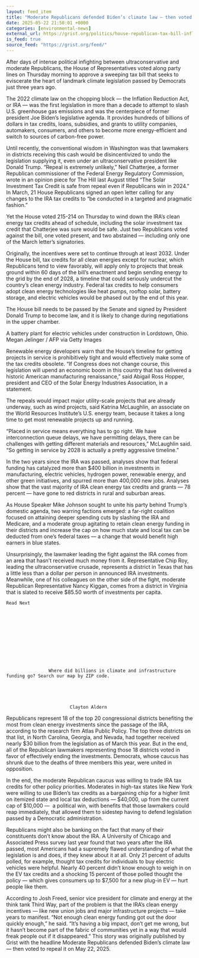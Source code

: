 ```yaml
---
layout: feed_item
title: "Moderate Republicans defended Biden’s climate law — then voted to repeal it"
date: 2025-05-22 21:50:01 +0000
categories: [environmental-news]
external_url: https://grist.org/politics/house-republican-tax-bill-inflation-reduction-act-repeal-clean-energy-tax-credits/
is_feed: true
source_feed: "https://grist.org/feed/"
---
```


After days of intense political infighting between ultraconservative and moderate Republicans, the House of Representatives voted along party lines on Thursday morning to approve a sweeping tax bill that seeks to eviscerate the heart of landmark climate legislation passed by Democrats just three years ago.&nbsp;



The 2022 climate law on the chopping block — the Inflation Reduction Act, or IRA — was the first legislation in more than a decade to attempt to slash U.S. greenhouse gas emissions and was the centerpiece of former president Joe Biden’s legislative agenda. It provides hundreds of billions of dollars in tax credits, loans, subsidies, and grants to utility companies, automakers, consumers, and others to become more energy-efficient and switch to sources of carbon-free power.&nbsp;&nbsp;



Until recently, the conventional wisdom in Washington was that lawmakers in districts receiving this cash would be disincentivized to undo the legislation supplying it, even under an ultraconservative president like Donald Trump. “Repeal is extremely unlikely,” Neil Chatterjee, a former Republican commissioner of the Federal Energy Regulatory Commission, wrote in an opinion piece for The Hill last August titled “The Solar Investment Tax Credit is safe from repeal even if Republicans win in 2024.” In March, 21 House Republicans signed an open letter calling for any changes to the IRA tax credits to “be conducted in a targeted and pragmatic fashion.”



Yet the House voted 215-214 on Thursday to wind down the IRA’s clean energy tax credits ahead of schedule, including the solar investment tax credit that Chatterjee was sure would be safe. Just two Republicans voted against the bill, one voted present, and two abstained — including only one of the March letter’s signatories.&nbsp;



Originally, the incentives were set to continue through at least 2032. Under the House bill, tax credits for all clean energies except for nuclear, which Republicans tend to view favorably, will apply only to projects that break ground within 60 days of the bill’s enactment and begin sending energy to the grid by the end of 2028, a timeline that could seriously undercut the country’s clean energy industry. Federal tax credits to help consumers adopt clean energy technologies like heat pumps, rooftop solar, battery storage, and electric vehicles would be phased out by the end of this year.&nbsp;



The House bill needs to be passed by the Senate and signed by President Donald Trump to become law, and it is likely to change during negotiations in the upper chamber.



A battery plant for electric vehicles under construction in Lordstown, Ohio.  Megan Jelinger / AFP via Getty Images



Renewable energy developers warn that the House’s timeline for getting projects in service is prohibitively tight and would effectively make some of the tax credits obsolete. “If Congress does not change course, this legislation will upend an economic boom in this country that has delivered a historic American manufacturing renaissance,” said Abigail Ross Hopper, president and CEO of the Solar Energy Industries Association, in a statement.



The repeals would impact major utility-scale projects that are already underway, such as wind projects, said Katrina McLaughlin, an associate on the World Resources Institute’s U.S. energy team, because it takes a long time to get most renewable projects up and running.&nbsp;



“Placed in service means everything has to go right. We have interconnection queue delays, we have permitting delays, there can be challenges with getting different materials and resources,” McLaughlin said. “So getting in service by 2028 is actually a pretty aggressive timeline.”&nbsp;



In the two years since the IRA was passed, analyses show that federal funding has catalyzed more than $400 billion in investments in manufacturing, electric vehicles, hydrogen power, renewable energy, and other green initiatives, and spurred more than 400,000 new jobs. Analyses show that the vast majority of IRA clean energy tax credits and grants — 78 percent — have gone to red districts in rural and suburban areas.



As House Speaker Mike Johnson sought to unite his party behind Trump’s domestic agenda, two warring factions emerged: a far-right coalition focused on attaining deeper spending cuts by slashing the IRA and Medicare, and a moderate group agitating to retain clean energy funding in their districts and increase the cap on how much state and local tax can be deducted from one’s federal taxes —&nbsp;a change that would benefit high earners in blue states.&nbsp;



Unsurprisingly, the lawmaker leading the fight against the IRA comes from an area that hasn’t received much money from it. Representative Chip Roy, leading the ultraconservative crusade, represents a district in Texas that has a little less than a dollar per person in announced IRA investments. Meanwhile, one of his colleagues on the other side of the fight, moderate Republican Representative Nancy Kiggan, comes from a district in Virginia that is slated to receive $85.50 worth of investments per capita.&nbsp;



  
    Read Next
    

      
      
                    
            
        
          
        
      
            
        
                    Where did billions in climate and infrastructure funding go? Search our map by ZIP code.
        
        
          
	
  
                            Clayton Aldern              
        
      
    
  




Republicans represent 18 of the top 20 congressional districts benefiting the most from clean energy investments since the passage of the IRA, according to the research firm Atlas Public Policy. The top three districts on that list, in North Carolina, Georgia, and Nevada, had together received nearly $30 billion from the legislation as of March this year. But in the end, all of the Republican lawmakers representing those 18 districts voted in favor of effectively ending the investments. Democrats, whose caucus has shrunk due to the deaths of three members this year, were united in opposition.&nbsp;



In the end, the moderate Republican caucus was willing to trade IRA tax credits for other policy priorities. Moderates in high-tax states like New York were willing to use Biden’s tax credits as a bargaining chip for a higher limit on itemized state and local tax deductions — $40,000, up from the current cap of $10,000 —&nbsp; a political win, with benefits that those lawmakers could reap immediately, that allowed them to sidestep having to defend legislation passed by a Democratic administration.&nbsp;



Republicans might also be banking on the fact that many of their constituents don’t know about the IRA. A University of Chicago and Associated Press survey last year found that two years after the IRA passed, most Americans had a supremely flawed understanding of what the legislation is and does, if they knew about it at all. Only 21 percent of adults polled, for example, thought tax credits for individuals to buy electric vehicles were helpful. Nearly 40 percent didn’t know enough to weigh in on the EV tax credits and a shocking 15 percent of those polled thought the policy — which gives consumers up to $7,500 for a new plug-in EV — hurt people like them.&nbsp;



According to Josh Freed, senior vice president for climate and energy at the think tank Third Way, part of the problem is that the IRA’s clean energy incentives — like new union jobs and major infrastructure projects — take years to manifest. “Not enough clean energy funding got out the door quickly enough,” he said. “It’s having a big impact, don&#8217;t get me wrong, but it hasn’t become part of the fabric of communities yet in a way that would freak people out if it disappeared.”
This story was originally published by Grist with the headline Moderate Republicans defended Biden&#8217;s climate law — then voted to repeal it on May 22, 2025.
